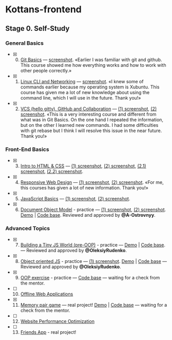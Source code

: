 # Kottans-frontend

## Stage 0. Self-Study

### General Basics
- [x] 0. [Git Basics](https://github.com/kottans/frontend/blob/master/tasks/git-intro.md) — [screenshot](https://raw.githubusercontent.com/alexdefender/kottans-frontend/master/git_basics/Screenshot_2018-12-08_06-42-22.png). «Earlier I was familiar with git and github. This course showed me how everything works and how to work with other people correctly.»
- [x] 1. [Linux CLI and Networking](https://github.com/kottans/frontend/blob/master/tasks/linux-cli-http.md) — [screenshot](https://raw.githubusercontent.com/alexdefender/kottans-frontend/master/task_linux_cli/Screenshot_2018-12-09_08-18-23.png). «I knew some of commands earlier because my operating system is Xubuntu. This course has given me a lot of new knowledge about using the command line, which I will use in the future. Thank you!»
- [x] 2. [VCS (hello gitty), GitHub and Collaboration](https://github.com/kottans/frontend/blob/master/tasks/git-collaboration.md) — [(1) screenshot](https://raw.githubusercontent.com/alexdefender/kottans-frontend/master/task_git_collaboration/Screenshot_2018-12-12_06-13-15.png), [(2) screenshot](https://raw.githubusercontent.com/alexdefender/kottans-frontend/master/task_git_collaboration/Screenshot_2018-12-14_06-32-37.png). «This is a very interesting course and different from what was in Git Basics. On the one hand I repeated the information, but on the other I learned new commands. I had some difficulties with git rebase but I think I will resolve this issue in the near future. Thank you!»

### Front-End Basics
- [x] 3. [Intro to HTML & CSS](https://github.com/kottans/frontend/blob/master/tasks/html-css-intro.md) — [(1) screenshot](https://raw.githubusercontent.com/alexdefender/kottans-frontend/master/task_html_css_intro/Screenshot_2018-12-15_10-27-14.png), [(2) screenshot](https://raw.githubusercontent.com/alexdefender/kottans-frontend/master/task_html_css_intro/Screenshot_2018-12-19_05-59-39.png), [(2.1) screenshot](https://raw.githubusercontent.com/alexdefender/kottans-frontend/master/task_html_css_intro/Screenshot_2018-12-19_06-00-24.png), [(2.2) screenshot](https://raw.githubusercontent.com/alexdefender/kottans-frontend/master/task_html_css_intro/Screenshot_2018-12-19_06-00-33.png).
- [x] 4. [Responsive Web Design](https://github.com/kottans/frontend/blob/master/tasks/html-css-responsive.md) — [(1) screenshot](https://raw.githubusercontent.com/alexdefender/kottans-frontend/master/task_responsive_web_design/Screenshot_2018-12-21_06-35-50.png), [(2) screenshot](https://raw.githubusercontent.com/alexdefender/kottans-frontend/master/task_responsive_web_design/Screenshot_2018-12-22_05-06-59.png). «For me, this courses has given a lot of new information. Thank you!»
- [x] 5. [JavaScript Basics](https://github.com/kottans/frontend/blob/master/tasks/js-basics.md) — [(1) screenshot](https://raw.githubusercontent.com/alexdefender/kottans-frontend/master/task_js_basics/Screenshot_2018-12-25_05-44-17.png), [(2) screenshot](https://raw.githubusercontent.com/alexdefender/kottans-frontend/master/task_js_basics/Screenshot_2018-12-27_06-43-12.png).
- [x] 6. [Document Object Model](https://github.com/kottans/frontend/blob/master/tasks/js-dom.md) - practice — [(1) screenshot](https://raw.githubusercontent.com/alexdefender/kottans-frontend/master/task_js_dom/Screenshot_2018-12-29_17-08-18.png), [(2) screenshot](https://raw.githubusercontent.com/alexdefender/kottans-frontend/master/task_js_dom/Screenshot_2018-12-30_13-03-52.png). [Demo](https://alexdefender.github.io/js-dom-side-menu/) | [Code base](https://github.com/alexdefender/js-dom-side-menu). Reviewed and approved by **@A-Ostrovnyy**.

### Advanced Topics
- [x] 7. [Building a Tiny JS World (pre-OOP)](https://github.com/kottans/frontend/blob/master/tasks/js-pre-oop.md) - practice — [Demo](https://alexdefender.github.io/a-tiny-JS-world/) | [Code base](https://github.com/alexdefender/a-tiny-JS-world). — Reviewed and approved by **@OleksiyRudenko**.
- [x] 8. [Object oriented JS](https://github.com/kottans/frontend/blob/master/tasks/js-oop.md) - practice — [(1) screenshot](https://raw.githubusercontent.com/alexdefender/kottans-frontend/master/task_js_oop/Screenshot_2019-01-04_05-20-10.png). [Demo](https://alexdefender.github.io/frogger-arcade-game/) | [Code base](https://github.com/alexdefender/frogger-arcade-game) — Reviewed and approved by **@OleksiyRudenko**.
- [x] 9. [OOP exercise](https://github.com/kottans/frontend/blob/master/tasks/js-post-oop.md) - practice — [Code base](https://github.com/alexdefender/frontend-2019-homeworks/tree/a-tiny-ls-world-oop/submissions/alexdefender/a-tiny-JS-world-oop) — waiting for a check from the mentor.
- [ ] 10. [Offline Web Applications](https://github.com/kottans/frontend/blob/master/tasks/app-design-offline.md)
- [x] 11. [Memory pair game](https://github.com/kottans/frontend/blob/master/tasks/memory-pair-game.md) — real project! [Demo](https://alexdefender.github.io/memory-pair-game/) | [Code base](https://github.com/alexdefender/memory-pair-game) — waiting for a check from the mentor.
- [ ] 12. [Website Performance Optimization](https://github.com/kottans/frontend/blob/master/tasks/app-design-performance.md)
- [ ] 13. [Friends App](https://github.com/kottans/frontend/blob/master/tasks/friends-app.md) - real project!
